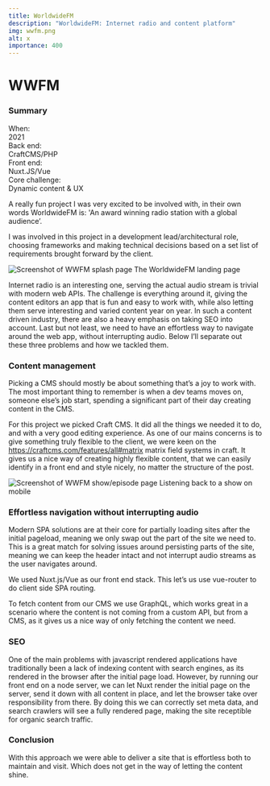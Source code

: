 ```yaml
---
title: WorldwideFM
description: "WorldwideFM: Internet radio and content platform"
img: wwfm.png
alt: x
importance: 400
---
```



# WWFM

### Summary

<div class="grid grid-cols-3">
  <div class="font-bold">When:</div>
  <div class="col-span-2">2021</div>
</div>
<div class="grid grid-cols-3">
  <div class="font-bold">Back end:</div>
  <div class="col-span-2">CraftCMS/PHP</div>
</div>
<div class="grid grid-cols-3">
  <div class="font-bold">Front end:</div>
  <div class="col-span-2">Nuxt.JS/Vue</div>
</div>
<div class="grid grid-cols-3">
  <div class="font-bold">Core challenge:</div>
  <div class="col-span-2">Dynamic content & UX</div>
</div>

A really fun project I was very excited to be involved with, in their own words
WorldwideFM is:  'An award winning radio station with a global audience’.

I was involved in this project in a development lead/architectural role, choosing
frameworks and making technical decisions based on a set list of requirements
brought forward by the client.

<img style="margin-bottom: 0;" src="/screenshots/wwfm.webp" alt="Screenshot of WWFM splash page" />
<span class="text-sm italic">The WorldwideFM landing page</span>

Internet radio is an interesting one, serving the actual audio stream is
trivial with modern web APIs. The challenge is everything around it,  giving
the content editors an app that is fun and easy to work with, while also
letting them serve interesting and varied content year on year. In such a
content driven industry, there are also a heavy emphasis on taking SEO into
account. Last but not least, we need to have an effortless way to navigate
around the web app, without interrupting audio. Below I’ll separate out these
three problems and how we tackled them.

### Content management

Picking a CMS should mostly be about something that’s a joy to work with. The
most important thing to remember is when a dev teams moves on, someone else’s
job start, spending a significant part of their day creating content in the
CMS.

For this project we picked Craft CMS.  It did all the things we needed it to
do, and with a very good editing experience. As one of our mains concerns is to
give something truly flexible to the client, we were keen on the
https://craftcms.com/features/all#matrix matrix field systems in craft. It
gives us a nice way of creating highly flexible content, that we can easily
identify in a front end and style nicely, no matter the structure of the post.

<img class="mx-auto" style="margin-bottom: 0;" src="/screenshots/wwfm_mobile.webp" alt="Screenshot of WWFM show/episode page" />
<span class="block text-center text-sm italic">Listening back to a show on mobile</span>

### Effortless navigation without interrupting audio

Modern SPA solutions are at their core for partially loading sites after the
initial pageload, meaning we only swap out the part of the site we need to.
This is a great match for solving issues around persisting parts of the site,
meaning we can keep the header intact and not interrupt audio streams as the
user navigates around.

We used Nuxt.js/Vue as our front end stack. This let’s us use vue-router to do
client side SPA routing.

To fetch content from our CMS we use GraphQL, which works great in a scenario
where the content is not coming from a custom API, but from a CMS, as it gives
us a nice way of only fetching the content we need.

### SEO

One of the main problems with javascript rendered applications have
traditionally been a lack of indexing content with search engines, as its
rendered in the browser after the initial page load. However, by running our
front end on a node server, we can let Nuxt render the initial page on the
server, send it down with all content in place, and let the browser take over
responsibility from there. By doing this we can correctly set meta data, and
search crawlers will see a fully rendered page, making the site receptible for
organic search traffic.

### Conclusion

With this approach we were able to deliver a site that is effortless both to
maintain and visit. Which does not get in the way of letting the content shine.
